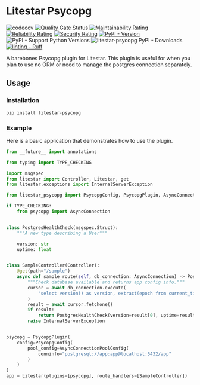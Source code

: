 # Litestar Psycopg

[![codecov](https://codecov.io/gh/Kumokage/litestar-psycopg/graph/badge.svg?token=906N4AE4KH)](https://codecov.io/gh/Kumokage/litestar-psycopg) [![Quality Gate Status](https://sonarcloud.io/api/project_badges/measure?project=Kumokage_litestar-psycopg&metric=alert_status)](https://sonarcloud.io/summary/new_code?id=Kumokage_litestar-psycopg) [![Maintainability Rating](https://sonarcloud.io/api/project_badges/measure?project=Kumokage_litestar-psycopg&metric=sqale_rating)](https://sonarcloud.io/summary/new_code?id=Kumokage_litestar-psycopg) [![Reliability Rating](https://sonarcloud.io/api/project_badges/measure?project=Kumokage_litestar-psycopg&metric=reliability_rating)](https://sonarcloud.io/summary/new_code?id=Kumokage_litestar-psycopg) [![Security Rating](https://sonarcloud.io/api/project_badges/measure?project=Kumokage_litestar-psycopg&metric=security_rating)](https://sonarcloud.io/summary/new_code?id=Kumokage_litestar-psycopg) [![PyPI - Version](https://img.shields.io/pypi/v/litestar-psycopg?labelColor=202235&color=edb641&logo=python&logoColor=edb641)](https://badge.fury.io/py/litestar-psycopg) ![PyPI - Support Python Versions](https://img.shields.io/pypi/pyversions/litestar-psycopg?labelColor=202235&color=edb641&logo=python&logoColor=edb641) ![litestar-psycopg PyPI - Downloads](https://img.shields.io/pypi/dm/litestar-psycopg?logo=python&label=package%20downloads&labelColor=202235&color=edb641&logoColor=edb641) [![linting - Ruff](https://img.shields.io/endpoint?url=https://raw.githubusercontent.com/charliermarsh/ruff/main/assets/badge/v2.json&labelColor=202235)](https://github.com/astral-sh/ruff)

A barebones Psycopg plugin for Litestar. This plugin is useful for when you plan to use no ORM or need to manage the postgres connection separately.

## Usage

### Installation

```shell
pip install litestar-psycopg
```

### Example

Here is a basic application that demonstrates how to use the plugin.

```python
from __future__ import annotations

from typing import TYPE_CHECKING

import msgspec
from litestar import Controller, Litestar, get
from litestar.exceptions import InternalServerException

from litestar_psycopg import PsycopgConfig, PsycopgPlugin, AsyncConnectionPoolConfig

if TYPE_CHECKING:
    from psycopg import AsyncConnection


class PostgresHealthCheck(msgspec.Struct):
    """A new type describing a User"""

    version: str
    uptime: float


class SampleController(Controller):
    @get(path="/sample")
    async def sample_route(self, db_connection: AsyncConnection) -> PostgresHealthCheck:
        """Check database available and returns app config info."""
        cursor = await db_connection.execute(
            "select version() as version, extract(epoch from current_timestamp - pg_postmaster_start_time()) as uptime",
        )
        result = await cursor.fetchone()
        if result:
            return PostgresHealthCheck(version=result[0], uptime=result[1])
        raise InternalServerException


psycopg = PsycopgPlugin(
    config=PsycopgConfig(
        pool_config=AsyncConnectionPoolConfig(
            conninfo="postgresql://app:app@localhost:5432/app"
        )
    )
)
app = Litestar(plugins=[psycopg], route_handlers=[SampleController])
```
